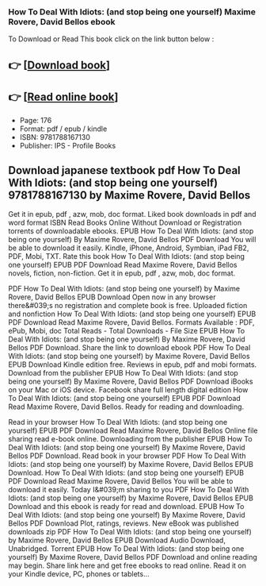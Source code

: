 ### How To Deal With Idiots: (and stop being one yourself) Maxime Rovere, David Bellos ebook

To Download or Read This book click on the link button below :

## 👉  [**[Download book](http://ebooksharez.info/download.php?group=book&from=github.com&id=632745&lnk=1079 "Download book")**]

## 👉  [**[Read online book](http://ebooksharez.info/download.php?group=book&from=github.com&id=632745&lnk=1079 "Read online book")**]


* Page: 176
* Format: pdf / epub / kindle
* ISBN: 9781788167130
* Publisher: IPS - Profile Books



## Download japanese textbook pdf How To Deal With Idiots: (and stop being one yourself) 9781788167130 by Maxime Rovere, David Bellos


Get it in epub, pdf , azw, mob, doc format. Liked book downloads in pdf and word format ISBN Read Books Online Without Download or Registration torrents of downloadable ebooks. EPUB How To Deal With Idiots: (and stop being one yourself) By Maxime Rovere, David Bellos PDF Download You will be able to download it easily. Kindle, iPhone, Android, Symbian, iPad FB2, PDF, Mobi, TXT. Rate this book How To Deal With Idiots: (and stop being one yourself) EPUB PDF Download Read Maxime Rovere, David Bellos novels, fiction, non-fiction. Get it in epub, pdf , azw, mob, doc format.

PDF How To Deal With Idiots: (and stop being one yourself) by Maxime Rovere, David Bellos EPUB Download Open now in any browser there&amp;#039;s no registration and complete book is free. Uploaded fiction and nonfiction How To Deal With Idiots: (and stop being one yourself) EPUB PDF Download Read Maxime Rovere, David Bellos. Formats Available : PDF, ePub, Mobi, doc Total Reads - Total Downloads - File Size EPUB How To Deal With Idiots: (and stop being one yourself) By Maxime Rovere, David Bellos PDF Download. Share the link to download ebook PDF How To Deal With Idiots: (and stop being one yourself) by Maxime Rovere, David Bellos EPUB Download Kindle edition free. Reviews in epub, pdf and mobi formats. Download from the publisher EPUB How To Deal With Idiots: (and stop being one yourself) By Maxime Rovere, David Bellos PDF Download iBooks on your Mac or iOS device. Facebook share full length digital edition How To Deal With Idiots: (and stop being one yourself) EPUB PDF Download Read Maxime Rovere, David Bellos. Ready for reading and downloading.

Read in your browser How To Deal With Idiots: (and stop being one yourself) EPUB PDF Download Read Maxime Rovere, David Bellos Online file sharing read e-book online. Downloading from the publisher EPUB How To Deal With Idiots: (and stop being one yourself) By Maxime Rovere, David Bellos PDF Download. Read book in your browser PDF How To Deal With Idiots: (and stop being one yourself) by Maxime Rovere, David Bellos EPUB Download. How To Deal With Idiots: (and stop being one yourself) EPUB PDF Download Read Maxime Rovere, David Bellos You will be able to download it easily. Today I&amp;#039;m sharing to you PDF How To Deal With Idiots: (and stop being one yourself) by Maxime Rovere, David Bellos EPUB Download and this ebook is ready for read and download. EPUB How To Deal With Idiots: (and stop being one yourself) By Maxime Rovere, David Bellos PDF Download Plot, ratings, reviews. New eBook was published downloads zip PDF How To Deal With Idiots: (and stop being one yourself) by Maxime Rovere, David Bellos EPUB Download Audio Download, Unabridged. Torrent EPUB How To Deal With Idiots: (and stop being one yourself) By Maxime Rovere, David Bellos PDF Download and online reading may begin. Share link here and get free ebooks to read online. Read it on your Kindle device, PC, phones or tablets...





